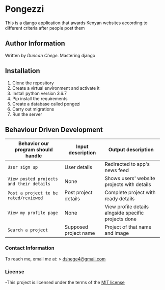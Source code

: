 # Pongezzi
This is a django application that awards Kenyan websites according to different criteria after people post them

## Author Information
Written by *Duncan Chege*. Mastering django 

## Installation

1. Clone the repository
2. Create a virtual environment and activate it
3. Install python version 3.6.7
4. Pip install the requirements
5. Create a database called pongezi
6. Carry out migrations
7. Run the server

## Behaviour Driven Development

| Behavior our program should handle | Input description |  Output description
| --- | --- | --- |
| `User sign up` | User details| Redirected to app's news feed
| `View posted projects and their details` | None |  Shows users' website projects with details
| `Post a project to be rated/reviewed` | Post project details |  Complete project with ready details
| `View my profile page` | None |  View profile details alngside specific projects done
| `Search a project` | Supposed project name |  Project of that name and image


### Contact Information

To reach me, email me at: > dshege4@gmail.com


### License

-This project is licensed under the terms of the [MIT license](https://github.com/dunyung1/Web-work/blob/master/MIT%20License)

